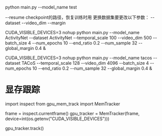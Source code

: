 
python main.py --model_name test

--resume checkpoint的路径，恢复训练时用
更换数据集要更改以下参数：
--dataset
--video_dim
--margin

CUDA_VISIBLE_DEVICES=3 nohup python main.py --model_name ActivityNet --dataset ActivityNet --temporal_scale 100 --video_dim 500 --batch_size 4 --num_epochs 10 --end_ratio 0.2 --num_sample 32 --global_margin 0.4 &

CUDA_VISIBLE_DEVICES=3 nohup python main.py --model_name tacos --dataset TACoS --temporal_scale 128 --video_dim 4096 --batch_size 4 --num_epochs 10 --end_ratio 0.2 --num_sample 32 --global_margin 0.4 &

# 显存跟踪

import inspect
from gpu_mem_track import MemTracker

frame = inspect.currentframe()
gpu_tracker = MemTracker(frame, device=int(os.getenv("CUDA_VISIBLE_DEVICES")))

gpu_tracker.track()